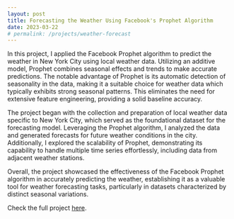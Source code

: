 ```yaml
---
layout: post
title: Forecasting the Weather Using Facebook's Prophet Algorithm
date: 2023-03-22
# permalink: /projects/weather-forecast
---
```


<!-- <iframe src="https://nbviewer.org/github/zeidombo/weather-forecast-using-facebook-prophet/blob/master/weather_forecast.ipynb" width="811" height="667">
</iframe> -->

In this project, I applied the Facebook Prophet algorithm to predict the weather in New York City using local weather data. Utilizing an additive model, Prophet combines seasonal effects and trends to make accurate predictions. The notable advantage of Prophet is its automatic detection of seasonality in the data, making it a suitable choice for weather data which typically exhibits strong seasonal patterns. This eliminates the need for extensive feature engineering, providing a solid baseline accuracy.

The project began with the collection and preparation of local weather data specific to New York City, which served as the foundational dataset for the forecasting model. Leveraging the Prophet algorithm, I analyzed the data and generated forecasts for future weather conditions in the city. Additionally, I explored the scalability of Prophet, demonstrating its capability to handle multiple time series effortlessly, including data from adjacent weather stations.

Overall, the project showcased the effectiveness of the Facebook Prophet algorithm in accurately predicting the weather, establishing it as a valuable tool for weather forecasting tasks, particularly in datasets characterized by distinct seasonal variations.

Check the full project [here](https://nbviewer.org/github/zeidombo/weather-forecast-using-facebook-prophet/blob/master/weather_forecast.ipynb).
